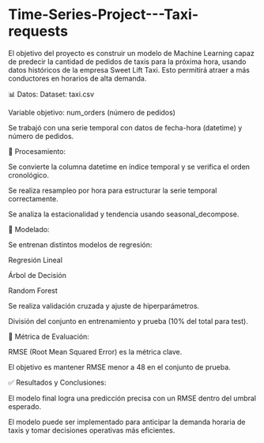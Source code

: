 # Time-Series-Project---Taxi-requests

El objetivo del proyecto es construir un modelo de Machine Learning capaz de predecir la cantidad de pedidos de taxis para la próxima hora, usando datos históricos de la empresa Sweet Lift Taxi. Esto permitirá atraer a más conductores en horarios de alta demanda.

📊 Datos:
Dataset: taxi.csv

Variable objetivo: num_orders (número de pedidos)

Se trabajó con una serie temporal con datos de fecha-hora (datetime) y número de pedidos.

🔧 Procesamiento:

Se convierte la columna datetime en índice temporal y se verifica el orden cronológico.

Se realiza resampleo por hora para estructurar la serie temporal correctamente.

Se analiza la estacionalidad y tendencia usando seasonal_decompose.

🤖 Modelado:

Se entrenan distintos modelos de regresión:

Regresión Lineal

Árbol de Decisión

Random Forest

Se realiza validación cruzada y ajuste de hiperparámetros.

División del conjunto en entrenamiento y prueba (10% del total para test).

🎯 Métrica de Evaluación:

RMSE (Root Mean Squared Error) es la métrica clave.

El objetivo es mantener RMSE menor a 48 en el conjunto de prueba.

✅ Resultados y Conclusiones:

El modelo final logra una predicción precisa con un RMSE dentro del umbral esperado.

El modelo puede ser implementado para anticipar la demanda horaria de taxis y tomar decisiones operativas más eficientes.

